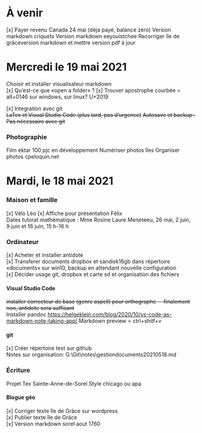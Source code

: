 # À venir
[x]  Payer revenu Canada 24 mai (déja payé, balance zéro)
Version markdown criquets
Version markdown eeyouistchee
Recorriger île de grâceversion markdown et mettre version pdf à jour

# Mercredi le 19 mai 2021
Choisir et installer visualisateur markdown  
[x] Qu’est-ce que «open a folder» ?
[x] Trouver apostrophe courbée = alt+0146 sur windows, sur linux? U+2019

[x] Integration avec git  
~~LaTex et Visual Studio Code (plus tard, pas d’urgence)~~
~~Autosave et backup : Pas nécessaire avec git~~

### Photographie
Film ektar 100 pjc en développement
Numériser photos îles
Organiser photos cpeloquin.net


# Mardi, le 18 mai 2021

### Maison et famille
[x] Vélo Léo
[x] Affiche pour présentation Félix  
Dates tutorat mathématique : Mme Rosine Laure Meneteeu, 26 mai, 2 juin, 9 juin et 16 juin, 15 h-16 h 

### Ordinateur
[x] Acheter et installer antidote  
[x] Transferer documents dropbox et sandisk16gb dans répertoire «documents» sur win10, backup en attendant nouvelle configuration  
[x] Décider usage git, dropbox et carte sd et organisation des fichiers
 
#### Visual Studio Code
~~installer correcteur de base (genre aspell) pour orthographe -- finalement non, antidote sera suffisant~~  
Installer pandoc https://helgeklein.com/blog/2020/10/vs-code-as-markdown-note-taking-app/
Markdown preview = ctrl+shitf+v  

#### git
[x] Créer répertoire test sur github  
Notes sur organisation: 
G:\Git\notes\gestiondocuments20210518.md

### Écriture
Projet Tex Sainte-Anne-de-Sorel
Style chicago ou apa

#### Blogue géo
[x] Corriger texte île de Grâce sur wordpress  
[x] Publier texte île de Grâce  
[x] Version markdown sorel aout 1760




